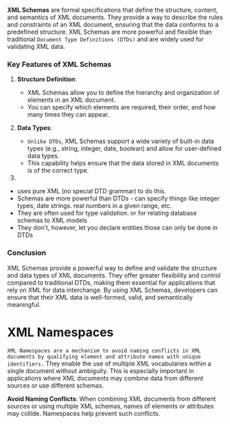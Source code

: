 **XML Schemas** are formal specifications that define the structure, content, and semantics of XML documents. They provide a way to describe the rules and constraints of an XML document, ensuring that the data conforms to a predefined structure. XML Schemas are more powerful and flexible than traditional  `Document Type Definitions (DTDs)` and are widely used for validating XML data.

### **Key Features of XML Schemas**

1. **Structure Definition**:
   - XML Schemas allow you to define the hierarchy and organization of elements in an XML document.
   - You can specify which elements are required, their order, and how many times they can appear.

2. **Data Types**:
   - `Unlike DTDs`, XML Schemas support a wide variety of built-in data types (e.g., string, integer, date, boolean) and allow for user-defined data types.
   - This capability helps ensure that the data stored in XML documents is of the correct type.
3. 
- uses pure XML (no special DTD grammar) to do this.
- Schemas are more powerful than DTDs - can specify things like integer types, date strings. real numbers in a given range, etc.
- They are often used for type validation. or for relating database schemas to XML models
-  They don't, however, let you declare entities those can only be done in DTDs

### **Conclusion**

XML Schemas provide a powerful way to define and validate the structure and data types of XML documents. They offer greater flexibility and control compared to traditional DTDs, making them essential for applications that rely on XML for data interchange. By using XML Schemas, developers can ensure that their XML data is well-formed, valid, and semantically meaningful.





# XML Namespaces

`XML Namespaces are a mechanism to avoid naming conflicts in XML documents by qualifying element and attribute names with unique identifiers.` They enable the use of multiple XML vocabularies within a single document without ambiguity. This is especially important in applications where XML documents may combine data from different sources or use different schemas.

**Avoid Naming Conflicts**: When combining XML documents from different sources or using multiple XML schemas, names of elements or attributes may collide. Namespaces help prevent such conflicts.



